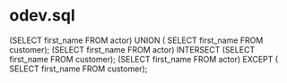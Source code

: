 # odev.sql
(SELECT first_name FROM actor) UNION ( SELECT first_name FROM customer);
(SELECT first_name FROM actor) INTERSECT (SELECT first_name FROM customer);
(SELECT first_name FROM actor) EXCEPT ( SELECT first_name FROM customer);
